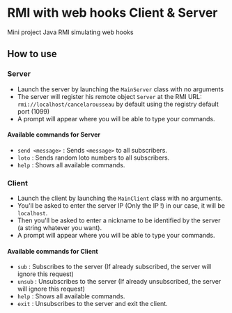 # RMI with web hooks Client & Server

Mini project Java RMI simulating web hooks

## How to use

### Server

* Launch the server by launching the ```MainServer``` class with no arguments
* The server will register his remote object ```Server``` at the RMI URL: ```rmi://localhost/cancelarousseau``` by default using the registry default port (1099)
* A prompt will appear where you will be able to type your commands.

#### Available commands for Server

* ```send <message>``` : Sends `<message>` to all subscribers.
* ```loto``` : Sends random loto numbers to all subscribers.
* ```help``` : Shows all available commands.

### Client

* Launch the client by launching the ```MainClient``` class with no arguments.
* You'll be asked to enter the server IP (Only the IP !) in our case, it will be ```localhost```.
* Then you'll be asked to enter a nickname to be identified by the server (a string whatever you want).
* A prompt will appear where you will be able to type your commands.

#### Available commands for Client

* ```sub``` : Subscribes to the server (If already subscribed, the server will ignore this request)
* ```unsub``` : Unsubscribes to the server (If already unsubscribed, the server will ignore this request)
* ```help``` : Shows all available commands.
* ```exit``` : Unsubscribes to the server and exit the client.